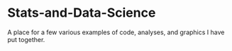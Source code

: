 # Stats-and-Data-Science

A place for a few various examples of code, analyses, and graphics I have put together. 
